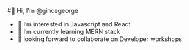 #👋 Hi, I’m @gincegeorge
- 👀 I’m interested in Javascript and React
- 🌱 I’m currently learning MERN stack
- 💞️ looking forward to collaborate on Developer workshops

<!---
gincegeorge/gincegeorge is a ✨ special ✨ repository because its `README.md` (this file) appears on your GitHub profile.
You can click the Preview link to take a look at your changes.
--->
